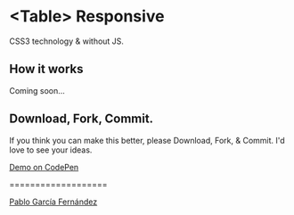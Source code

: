 <h1>&lt;Table&gt; Responsive</h1>

<p>CSS3 technology & without JS.</p>

<!--

<a href="http://www.pablogarciafernandez.com/lab/demo/side-navigation-menu.html" target="_blank">Check out the demo page</a>.

-->

<h2>How it works</h2>
<p>Coming soon...</p>

<!--
<p>We have a &lt;nav&gt; tag on the left of the screen with <code>position: fixed;</code>, a width and a fixed height.</p>
<p>Then we have a list with &lt;svg&gt; images and hidden links with <code>display: none;</code>, when we do a <code>:hover</code> over &lt;nav&gt; tag we added more <code>with</code> to the &lt;nav&gt; and a <code>display: block;</code> so that the links appear.</p>

<p>Finally, we have to write on the &lt;nav&gt; tag the CSS3 <code>transition</code> property:</p>
<pre>
nav{
  transition-delay: 0s;
  transition-duration: 0.4s;
  transition-property: all;
  transition-timing-function: line;
  }
</pre>

-->

<h2>Download, Fork, Commit.</h2>

<p>If you think you can make this better, please Download, Fork, & Commit. I'd love to see your ideas.</p>

<!--a href="http://www.pablogarciafernandez.com/lab/side-navigation-menu.html" target="_blank">Code original</a-->

<a href="http://codepen.io/PableraShow/pen/qdIsm" target="_blank">Demo on CodePen</a>

===================

<a href="http://pablogarciafernandez.com" title="Pablo García Fernández" target="_blank">Pablo García Fernández</a>
